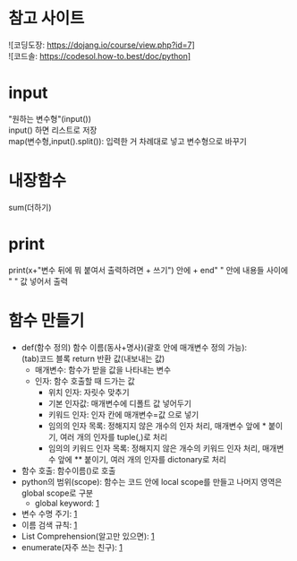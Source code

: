 # 참고 사이트
![코딩도장: https://dojang.io/course/view.php?id=7]  
![코드솔: https://codesol.how-to.best/doc/python]  
# input
"원하는 변수형"(input())  
input() 하면 리스트로 저장  
map(변수형,input().split()): 입력한 거 차례대로 넣고 변수형으로 바꾸기  
# 내장함수
sum(더하기)  
# print
print(x+"변수 뒤에 뭐 붙여서 출력하려면 + 쓰기")
안에 + end" " 안에 내용들 사이에 " " 값 넣어서 출력
# 함수 만들기
- def(함수 정의) 함수 이름(동사+명사)(괄호 안에 매개변수 정의 가능):   
(tab)코드 블록 return 반환 값(내보내는 값)
    - 매개변수: 함수가 받을 값을 나타내는 변수
    - 인자: 함수 호출할 때 드가는 값
        - 위치 인자: 자릿수 맞추기
        - 기본 인자값: 매개변수에 디폴트 값 넣어두기
        - 키워드 인자: 인자 칸에 매개변수=값 으로 넣기
        - 임의의 인자 목록: 정해지지 않은 개수의 인자 처리, 매개변수 앞에 * 붙이기, 여러 개의 인자를 tuple(,)로 처리
        - 임의의 키워드 인자 목록: 정해지지 않은 개수의 키워드 인자 처리, 매개변수 앞에 ** 붙이기, 여러 개의 인자를 dictonary로 처리
- 함수 호출: 함수이름()로 호출
- python의 범위(scope): 함수는 코드 안에 local scope를 만들고 나머지 영역은 global scope로 구분
    - global keyword: [1](image/글로벌키워드.jpg)
- 변수 수명 주기: [1](image/변수수명주기.jpg)
- 이름 검색 규칙: [1](image/이름검색규칙.jpg)
- List Comprehension(알고만 있으면): [1](image/ListComprehension.jpg)
- enumerate(자주 쓰는 친구): [1](image/enumerate.jpg)